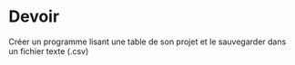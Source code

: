 # Devoir

Créer un programme lisant une table de son projet et le sauvegarder dans un fichier texte (.csv)

